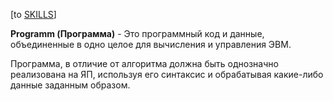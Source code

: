 \[to [SKILLS](/SKILLS.md)\]

**Programm (Программа)** - Это программный код и данные, объединенные в одно целое для вычисления и управления ЭВМ.

Программа, в отличие от алгоритма должна быть однозначно реализована на ЯП, используя его синтаксис и обрабатывая какие-либо данные заданным образом. 